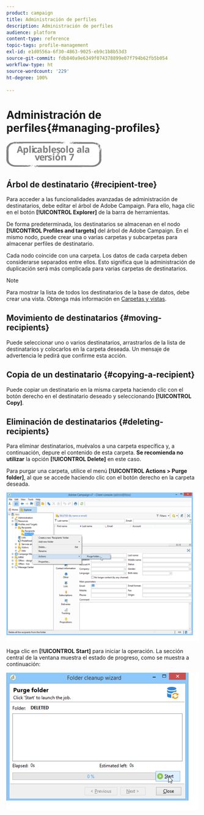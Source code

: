 ```yaml
---
product: campaign
title: Administración de perfiles
description: Administración de perfiles
audience: platform
content-type: reference
topic-tags: profile-management
exl-id: e1d0556a-6f30-4863-9025-eb9c1b8b53d3
source-git-commit: fdb840a9e6349f074378899e07f794b62fb5b054
workflow-type: ht
source-wordcount: '229'
ht-degree: 100%

---
```


# Administración de perfiles{#managing-profiles}

![](../../assets/v7-only.svg)

## Árbol de destinatario {#recipient-tree}

Para acceder a las funcionalidades avanzadas de administración de destinatarios, debe editar el árbol de Adobe Campaign. Para ello, haga clic en el botón **[!UICONTROL Explorer]** de la barra de herramientas.

De forma predeterminada, los destinatarios se almacenan en el nodo **[!UICONTROL Profiles and targets]** del árbol de Adobe Campaign. En el mismo nodo, puede crear una o varias carpetas y subcarpetas para almacenar perfiles de destinatario.

Cada nodo coincide con una carpeta. Los datos de cada carpeta deben considerarse separados entre ellos. Esto significa que la administración de duplicación será más complicada para varias carpetas de destinatarios.

>[!NOTE]
>
>Para mostrar la lista de todos los destinatarios de la base de datos, debe crear una vista. Obtenga más información en [Carpetas y vistas](../../platform/using/access-management-folders.md).

## Movimiento de destinatarios {#moving-recipients}

Puede seleccionar uno o varios destinatarios, arrastrarlos de la lista de destinatarios y colocarlos en la carpeta deseada. Un mensaje de advertencia le pedirá que confirme esta acción.

## Copia de un destinatario {#copying-a-recipient}

Puede copiar un destinatario en la misma carpeta haciendo clic con el botón derecho en el destinatario deseado y seleccionando **[!UICONTROL Copy]**.

## Eliminación de destinatarios {#deleting-recipients}

Para eliminar destinatarios, muévalos a una carpeta específica y, a continuación, depure el contenido de esta carpeta. **Se recomienda no utilizar** la opción **[!UICONTROL Delete]** en este caso.

Para purgar una carpeta, utilice el menú **[!UICONTROL Actions > Purge folder]**, al que se accede haciendo clic con el botón derecho en la carpeta deseada.

![](assets/s_ncs_user_purge_folder.png)

Haga clic en **[!UICONTROL Start]** para iniciar la operación. La sección central de la ventana muestra el estado de progreso, como se muestra a continuación:

![](assets/s_ncs_user_purge_folder_start.png)
